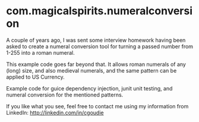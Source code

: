 com.magicalspirits.numeralconversion
====================================

A couple of years ago, I was sent some interview homework having been asked to create a numeral conversion tool for turning a passed number from 1-255 into a roman numeral.

This example code goes far beyond that. It allows roman numerals of any (long) size, and also medieval numerals, and the same pattern can be applied to US Currency.

Example code for guice dependency injection, junit unit testing, and numeral conversion for the mentioned patterns.

If you like what you see, feel free to contact me using my information from LinkedIn: 
http://linkedin.com/in/cgoudie
